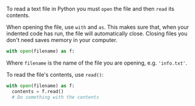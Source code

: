To read a text file in Python you must `open` the file and then `read` its contents. 

When opening the file, use `with` and `as`.  This makes sure that, when your indented code has run, the file will automatically close. Closing files you don't need saves memory in your computer.

```python
with open(filename) as f:
```

Where `filename` is the name of the file you are opening, e.g. `'info.txt'`.

To read the file's contents, use `read()`:

```python
with open(filename) as f:
  contents = f.read()
  # Do something with the contents
```